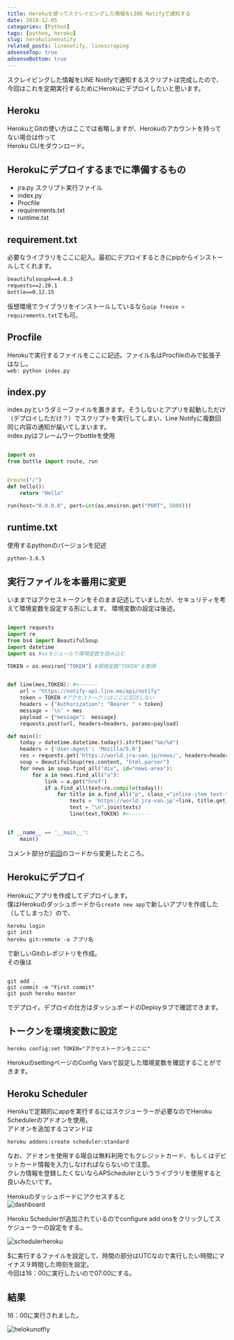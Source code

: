 ```yaml
---
title: Herokuを使ってスクレイピングした情報をLINE Notifyで通知する
date: 2018-12-05
categories: [Python]
tags: [python, heroku]
slug: herokulinenotify
related_posts: linenotify, linescraping
adsenseTop: true
adsenseBottom: true
---
```


スクレイピングした情報をLINE Notifyで通知するスクリプトは完成したので、  
今回はこれを定期実行するためにHerokuにデプロイしたいと思います。

## Heroku

HerokuとGitの使い方はここでは省略しますが、Herokuのアカウントを持ってない場合は作って  
Heroku CLIをダウンロード。

## Herokuにデプロイするまでに準備するもの

- jra.py スクリプト実行ファイル
- index.py
- Procfile
- requirements.txt
- runtime.txt

## requirement.txt

必要なライブラリをここに記入。最初にデプロイするときにpipからインストールしてくれます。  

```txt
beautifulsoup4==4.6.3
requests==2.20.1
bottle==0.12.15
```

仮想環境でライブラリをインストールしているなら`pip freeze > requirements.txt`でも可。  

## Procfile

Herokuで実行するファイルをここに記述。ファイル名はProcfileのみで拡張子はなし。  
`web: python index.py`

## index.py

index.pyというダミーファイルを置きます。そうしないとアプリを起動しただけ（デプロイしただけ？）でスクリプトを実行してしまい、Line Notifyに複数回同じ内容の通知が届いてしまいます。  
index.pyはフレームワークbottleを使用

```python

import os
from bottle import route, run


@route("/")
def hello():
    return "Hello"

run(host="0.0.0.0", port=int(os.environ.get("PORT", 5000)))

```

## runtime.txt

使用するpythonのバージョンを記述

```txt
python-3.6.5
```

## 実行ファイルを本番用に変更

いままではアクセストークンをそのまま記述していましたが、セキュリティを考えて環境変数を設定する形にします。
環境変数の設定は後述。

```python

import requests
import re
from bs4 import BeautifulSoup
import datetime
import os #osモジュールで環境変数を読み込む

TOKEN = os.environ["TOKEN"] #環境変数"TOKEN"を取得


def line(mes,TOKEN): #<------
    url = "https://notify-api.line.me/api/notify"
    token = TOKEN #アクセストークンはここに記述しない
    headers = {"Authorization": "Bearer " + token}
    message = '\n' + mes
    payload = {"message":  message}
    requests.post(url, headers=headers, params=payload)

def main():
    today = datetime.datetime.today().strftime("%m/%d")
    headers = {'User-Agent': 'Mozilla/5.0'}
    res = requests.get('https://world.jra-van.jp/news/', headers=headers)
    soup = BeautifulSoup(res.content, "html.parser")
    for news in soup.find_all("div", id="news-area"):
        for a in news.find_all("a"):
            link = a.get("href")
            if a.find_all(text=re.compile(today)):
                for title in a.find_all("p", class_="inline-item text-title photo"):
                    texts = 'https://world.jra-van.jp'+link, title.get_text()
                    text = "\n".join(texts)
                    line(text,TOKEN) #<-------


if __name__ == '__main__':
    main()
```

コメント部分が[前回](https://www.ravness.com/2018/12/linescraping/)のコードから変更したところ。

## Herokuにデプロイ

Herokuにアプリを作成してデプロイします。  
僕はHerokuのダッシュボードから`create new app`で新しいアプリを作成した（してしまった）ので、

```
heroku login
git init
heroku git:remote -a アプリ名
```

で新しいGitのレポジトリを作成。  
その後は

```git

git add .
git commit -m "First commit"
git push heroku master

```

でデプロイ。デプロイの仕方はダッシュボードのDeployタブで確認できます。

## トークンを環境変数に設定

```
heroku config:set TOKEN="アクセストークンをここに"
```

HerokuのsettingページのConfig Varsで設定した環境変数を確認することができます。

## Heroku Scheduler

Herokuで定期的にappを実行するにはスケジューラーが必要なのでHeroku Schedulerのアドオンを使用。  
アドオンを追加するコマンドは
```
heroku addons:create scheduler:standard
```
  
なお、アドオンを使用する場合は無料利用でもクレジットカード、もしくはデビットカード情報を入力しなければならないので注意。  
クレカ情報を登録したくないならAPSchedulerというライブラリを使用すると良いみたいです。  

Herokuのダッシュボードにアクセスすると  
![dashboard](../../../images/dashboardheroku.jpg)

Heroku Schedulerが追加されているのでconfigure add onsをクリックしてスケジューラーの設定をする。

![schedulerheroku](../../../images/schedulerheroku.jpg)

$に実行するファイルを設定して、時間の部分はUTCなので実行したい時間にマイナス９時間した時刻を設定。  
今回は16：00に実行したいので07:00にする。

## 結果

16：00に実行されました。

![helokunotfiy](../../../images/herokuline.jpg)


